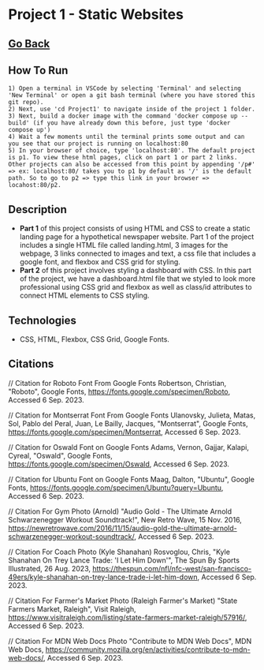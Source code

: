 # Project 1 - Static Websites

## [Go Back](../README.md)

## How To Run

    1) Open a terminal in VSCode by selecting 'Terminal' and selecting 'New Terminal' or open a git bash terminal (where you have stored this git repo).
    2) Next, use 'cd Project1' to navigate inside of the project 1 folder.
    3) Next, build a docker image with the command 'docker compose up --build' (if you have already down this before, just type 'docker compose up')
    4) Wait a few moments until the terminal prints some output and can you see that our project is running on localhost:80
    5) In your browser of choice, type 'localhost:80'. The default project is p1. To view these html pages, click on part 1 or part 2 links. Other projects can also be accessed from this point by appending '/p#' => ex: localhost:80/ takes you to p1 by default as '/' is the default path. So to go to p2 => type this link in your browser => locahost:80/p2.

## Description

- **Part 1** of this project consists of using HTML and CSS to create a static landing page for a hypothetical newspaper website. Part 1 of the project includes a single HTML file called landing.html, 3 images for the webpage, 3 links connected to images and text, a css file that includes a google font, and flexbox and CSS grid for styling.
- **Part 2** of this project involves styling a dashboard with CSS. In this part of the project, we have a dashboard.html file that we styled to look more professional using CSS grid and flexbox as well as class/id attributes to connect HTML elements to CSS styling.

## Technologies

- CSS, HTML, Flexbox, CSS Grid, Google Fonts.

## Citations

// Citation for Roboto Font From Google Fonts
Robertson, Christian, "Roboto", Google Fonts, https://fonts.google.com/specimen/Roboto, Accessed 6 Sep. 2023.

// Citation for Montserrat Font From Google Fonts
Ulanovsky, Julieta, Matas, Sol, Pablo del Peral,
Juan, Le Bailly, Jacques, "Montserrat", Google Fonts, https://fonts.google.com/specimen/Montserrat, Accessed 6 Sep. 2023.

// Citation for Oswald Font on Google Fonts
Adams, Vernon, Gajjar, Kalapi, Cyreal, "Oswald", Google Fonts, https://fonts.google.com/specimen/Oswald, Accessed 6 Sep. 2023.

// Citation for Ubuntu Font on Google Fonts
Maag, Dalton, "Ubuntu", Google Fonts, https://fonts.google.com/specimen/Ubuntu?query=Ubuntu, Accessed 6 Sep. 2023.

// Citation For Gym Photo (Arnold)
"Audio Gold - The Ultimate Arnold Schwarzenegger Workout Soundtrack!", New Retro Wave, 15 Nov. 2016, https://newretrowave.com/2016/11/15/audio-gold-the-ultimate-arnold-schwarzenegger-workout-soundtrack/, Accessed 6 Sep. 2023.

// Citation For Coach Photo (Kyle Shanahan)
Rosvoglou, Chris, "Kyle Shanahan On Trey Lance Trade: 'I Let Him Down'", The Spun By Sports Illustrated, 26 Aug. 2023, https://thespun.com/nfl/nfc-west/san-francisco-49ers/kyle-shanahan-on-trey-lance-trade-i-let-him-down, Accessed 6 Sep. 2023.

// Citation For Farmer's Market Photo (Raleigh Farmer's Market)
"State Farmers Market, Raleigh", Visit Raleigh, https://www.visitraleigh.com/listing/state-farmers-market-raleigh/57916/, Accessed 6 Sep. 2023.

// Citation For MDN Web Docs Photo
"Contribute to MDN Web Docs", MDN Web Docs, https://community.mozilla.org/en/activities/contribute-to-mdn-web-docs/, Accessed 6 Sep. 2023.
